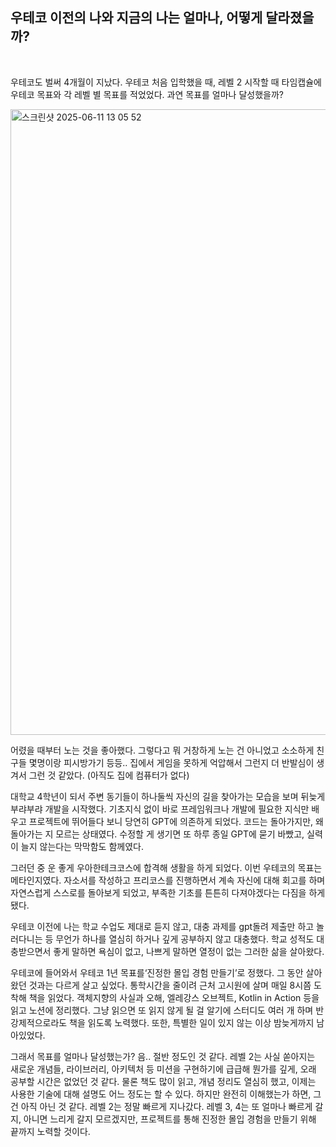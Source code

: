 ## 우테코 이전의 나와 지금의 나는 얼마나, 어떻게 달라졌을까?

<br>

우테코도 벌써 4개월이 지났다. 우테코 처음 입학했을 때, 레벨 2 시작할 때 타임캡슐에 우테코 목표와 각 레벨 별 목표를 적었었다. 과연 목표를 얼마나 달성했을까?


<img width="1001" alt="스크린샷 2025-06-11 13 05 52" src="https://github.com/user-attachments/assets/2999e85d-dbf2-44a5-8f42-325945cf921d" />


어렸을 때부터 노는 것을 좋아했다. 그렇다고 뭐 거창하게 노는 건 아니었고 소소하게 친구들 몇명이랑 피시방가기 등등.. 집에서 게임을 못하게 억압해서 그런지 더 반발심이 생겨서 그런 것 같았다. (아직도 집에
컴퓨터가 없다)

대학교 4학년이 되서 주변 동기들이 하나둘씩 자신의 길을 찾아가는 모습을 보며 뒤늦게 부랴부랴 개발을 시작했다. 기초지식 없이 바로 프레임워크나 개발에 필요한 지식만 배우고 프로젝트에 뛰어들다 보니 당연히 GPT에
의존하게 되었다. 코드는 돌아가지만, 왜 돌아가는 지 모르는 상태였다. 수정할 게 생기면 또 하루 종일 GPT에 묻기 바빴고, 실력이 늘지 않는다는 막막함도 함께였다.

그러던 중 운 좋게 우아한테크코스에 합격해 생활을 하게 되었다. 이번 우테코의 목표는 메타인지였다. 자소서를 작성하고 프리코스를 진행하면서 계속 자신에 대해 회고를 하며 자연스럽게 스스로를 돌아보게 되었고, 부족한
기초를 튼튼히 다져야겠다는 다짐을 하게 됐다.

우테코 이전에 나는 학교 수업도 제대로 듣지 않고, 대충 과제를 gpt돌려 제출만 하고 놀러다니는 등 무언가 하나를 열심히 하거나 깊게 공부하지 않고 대충했다. 학교 성적도 대충받으면서 좋게 말하면 욕심이 없고,
나쁘게 말하면 열정이 없는 그러한 삶을 살아왔다.

우테코에 들어와서 우테코 1년 목표를‘진정한 몰입 경험 만들기’로 정했다. 그 동안 살아왔던 것과는 다르게 살고 싶었다. 통학시간을 줄이려 근처 고시원에 살며 매일 8시쯤 도착해 책을 읽었다. 객체지향의 사실과
오해, 엘레강스 오브젝트, Kotlin in Action 등을 읽고 노션에 정리했다. 그냥 읽으면 또 읽지 않게 될 걸 알기에 스터디도 여러 개 하며 반강제적으로라도 책을 읽도록 노력했다. 또한, 특별한 일이 있지
않는 이상 밤늦게까지 남아있었다.

그래서 목표를 얼마나 달성했는가? 음.. 절반 정도인 것 같다. 레벨 2는 사실 쏟아지는 새로운 개념들, 라이브러리, 아키텍처 등 미션을 구현하기에 급급해 뭔가를 깊게, 오래 공부할 시간은 없었던 것 같다. 물론
책도 많이 읽고, 개념 정리도 열심히 했고, 이제는 사용한 기술에 대해 설명도 어느 정도는 할 수 있다. 하지만 완전히 이해했는가 하면, 그건 아직 아닌 것 같다.
레벨 2는 정말 빠르게 지나갔다. 레벨 3, 4는 또 얼마나 빠르게 갈지, 아니면 느리게 갈지 모르겠지만, 프로젝트를 통해 진정한 몰입 경험을 만들기 위해 끝까지 노력할 것이다.
